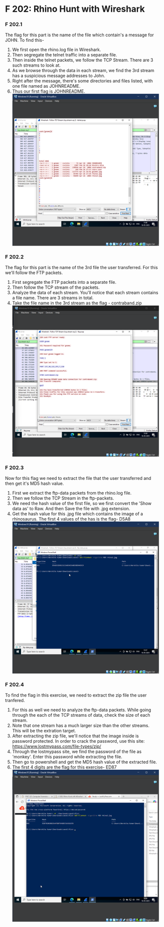 # F 202: Rhino Hunt with Wireshark

### F 202.1
The flag for this part is the name of the file which contain's a message for JOHN. To find this- 
1. We first open the rhino.log file in Wireshark.
2. Then segregate the telnet traffic into a separate file.
3. Then inside the telnet packets, we follow the TCP Stream. There are 3 such streams to look at.
4. As we browse through the data in each stream, we find the 3rd stream has a suspicious message addresses to John.
5. Right after the message, there's some directories and files listed, with one file named as JOHNREADME.
6. Thus our first flag is JOHNREADME.
![File-name-containign-flag](./Screenshots/3.1.png)

### F 202.2
The flag for this part is the name of the 3rd file the user transferred. For this we'll follow the FTP packets. 
1. First segregate the FTP packets into a separate file.
2. Then follow the TCP stream of the packets.
3. Analyze the data of each stream. You'll notice that each stream contains a file name. There are 3 streams in total.
4. Take the file name in the 3rd stream as the flag - contraband.zip
![Filename-containing-the-flag](./Screenshots/3.2.png)

### F 202.3
Now for this flag we need to extract the file that the user transferred and then get it's MD5 hash value. 
1. First we extract the ftp-data packets from the rhino.log file.
2. Then we follow the TCP Stream in the ftp-packets.
3. We need the hash value of the first file, so we first convert the 'Show data as' to Raw. And then Save the file with .jpg extension.
4. Get the hash value for this .jpg file which contains the image of a rhinosaurus. The first 4 values of the has is the flag- D5A8
![Hash-containing-the-flag](./Screenshots/3.3.png)

### F 202.4
To find the flag in this exercise, we need to extract the zip file the user tranfered. 
1. For this as well we need to analyze the ftp-data packets. While going through the each of the TCP streams of data, check the size of each stream.
2. Note that one stream has a much larger size than the other streams. This will be the extration target.
3. After extracting the zip file, we'll notice that the image inside is password protected. In order to crack the password, use this site: https://www.lostmypass.com/file-types/zip/
4. Through the lostmypass site, we find the password of the file as 'monkey'. Enter this password while extracting the file.
5. Then go to powershell and get the MD5 hash value of the extracted file.
6. The first 4 digits are the flag for this exercise- ED87
![Hash-containing-the-flag](3.4.png)


